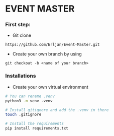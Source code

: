 # EVENT MASTER

### First step:
- Git clone
```
https://github.com/Erljan/Event-Master.git
```

- Create your own branch by using 
```
git checkout -b <name of your branch>
```

### Installations
- Create your own virtual environment
```bash
# You can rename .venv
python3 -m venv .venv

# Install gitignore and add the .venv in there
touch .gitignore

# Install the requirements
pip install requirements.txt
```

